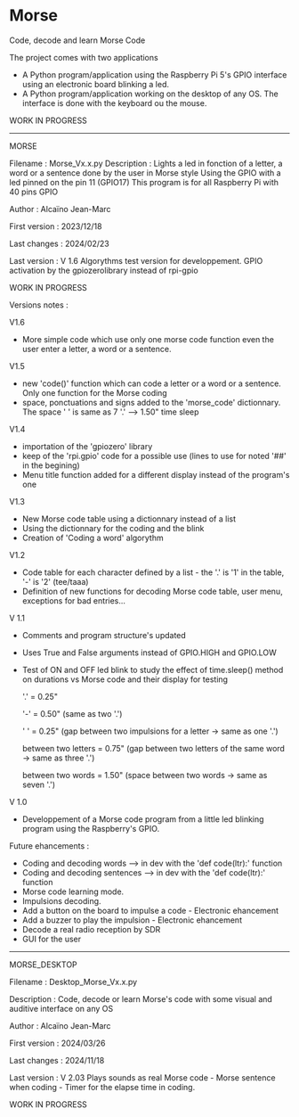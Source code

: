 # Morse
Code, decode and learn Morse Code 

The project comes with two applications 
- A Python program/application using the Raspberry Pi 5's GPIO interface using an electronic board blinking a led.
- A Python program/application working on the desktop of any OS. The interface is done with the keyboard ou the mouse.

WORK IN PROGRESS

----------------------------------------------------------------------------------------------------------------------------

MORSE

 Filename          : Morse_Vx.x.py
 Description       : Lights a led in fonction of a letter, a word or a sentence done by the user in Morse style
                     Using the GPIO with a led pinned on the pin 11 (GPIO17)
                     This program is for all Raspberry Pi with 40 pins GPIO 
                     
 Author           : Alcaïno Jean-Marc
 
 First version    : 2023/12/18
 
 Last changes     : 2024/02/23
 
 Last version     : V 1.6   Algorythms test version for developpement. GPIO activation by the gpiozerolibrary instead of rpi-gpio

 WORK IN PROGRESS


 Versions notes :
 
 V1.6 
 - More simple code which use only one morse code function even the user enter a letter, a word or a sentence.
 
 V1.5 
 - new 'code()' function which can code a letter or a word or a sentence. Only one function for the Morse coding
 - space, ponctuations and signs added to the 'morse_code' dictionnary. The space ' ' is same as 7 '.' --> 1.50" time sleep
 
 V1.4 
- importation of the 'gpiozero' library
- keep of the 'rpi.gpio' code for a possible use (lines to use for noted '##' in the begining)
- Menu title function added for a different display instead of the program's one
 
 V1.3 
- New Morse code table using a dictionnary instead of a list
- Using the dictionnary for the coding and the blink 
- Creation of 'Coding a word' algorythm 
 
 V1.2 
- Code table for each character defined by a list - the '.' is '1' in the table, '-' is '2' (tee/taaa)
- Definition of new functions for decoding Morse code table, user menu, exceptions for bad entries...

 V 1.1 
 - Comments and program structure's updated
 - Uses True and False arguments instead of GPIO.HIGH and GPIO.LOW
 - Test of ON and OFF led blink to study the effect of time.sleep() method on durations vs Morse code and their display for testing
   
   '.'  = 0.25"
    
   '-'  = 0.50" (same as two '.')
    
   ' '  = 0.25" (gap between two impulsions for a letter -> same as one '.')
    
   between two letters  = 0.75" (gap between two letters of the same word -> same as three '.')
   
   between two words = 1.50" (space between two words -> same as seven '.')

 V 1.0 
 - Developpement of a Morse code program from a little led blinking program using the Raspberry's GPIO.

Future ehancements :

 - Coding and decoding words  --> in dev with the 'def code(ltr):' function
 - Coding and decoding sentences --> in dev with the 'def code(ltr):' function
 - Morse code learning mode.
 - Impulsions decoding.
 - Add a button on the board to impulse a code - Electronic ehancement
 - Add a buzzer to play the impulsion - Electronic ehancement
 - Decode a real radio reception by SDR
 - GUI for the user

------------------------------------------------------------------------------------------------------------------------------------------

MORSE_DESKTOP

 Filename          : Desktop_Morse_Vx.x.py
 
 Description       : Code, decode or learn Morse's code with some visual and auditive interface on any OS
 
 Author            : Alcaïno Jean-Marc
 
 First version     : 2024/03/26
 
 Last changes      : 2024/11/18
 
 Last version      : V 2.03 
                     Plays sounds as real Morse code - Morse sentence when coding - Timer for the elapse time in coding.


 WORK IN PROGRESS
